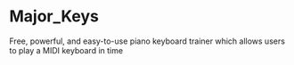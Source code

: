 # Major_Keys
Free, powerful, and easy-to-use piano keyboard trainer which allows users to play a MIDI keyboard in time
